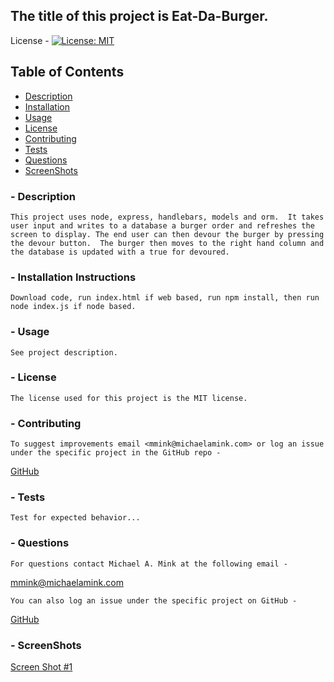 ## The title of this project is Eat-Da-Burger.
        
License - [![License: MIT](https://img.shields.io/badge/License-MIT-yellow.svg)](https://opensource.org/licenses/MIT)

## Table of Contents 
* [Description](#Description) 
* [Installation](#Installation-instructions) 
* [Usage](#Usage) 
* [License](#License)
* [Contributing](#Contributing)
* [Tests](#Tests)
* [Questions](#Questions)
* [ScreenShots](#ScreenShots)


### - Description
    This project uses node, express, handlebars, models and orm.  It takes user input and writes to a database a burger order and refreshes the screen to display. The end user can then devour the burger by pressing the devour button.  The burger then moves to the right hand column and the database is updated with a true for devoured.

### - Installation Instructions
    Download code, run index.html if web based, run npm install, then run node index.js if node based.

### - Usage
    See project description.

### - License
    The license used for this project is the MIT license.

### - Contributing
    To suggest improvements email <mmink@michaelamink.com> or log an issue under the specific project in the GitHub repo - 
[GitHub](https://github.com/cermqm)

### - Tests
    Test for expected behavior...

### - Questions
    For questions contact Michael A. Mink at the following email -

<mmink@michaelamink.com>

    You can also log an issue under the specific project on GitHub - 

[GitHub](https://github.com/cermqm)

### - ScreenShots

[Screen Shot #1]( SC#1.png)



